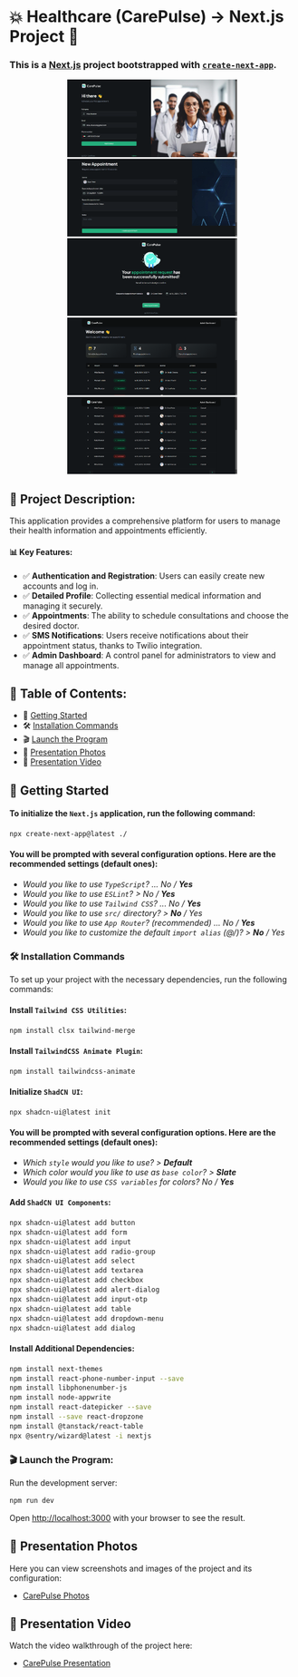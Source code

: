 # 💥 Healthcare (CarePulse) -> Next.js Project 🚀

### This is a [Next.js](https://nextjs.org/) project bootstrapped with [`create-next-app`](https://github.com/vercel/next.js/tree/canary/packages/create-next-app).

<p align="center">
  <img src="https://raw.githubusercontent.com/Radu1409/Healthcare/main/public/media/Healthcare_5.png" alt="Photo 1" width="300"/>
  <img src="https://raw.githubusercontent.com/Radu1409/Healthcare/main/public/media/Healthcare_10.png" alt="Photo 2" width="300"/>
  <img src="https://raw.githubusercontent.com/Radu1409/Healthcare/main/public/media/Healthcare_11.png" alt="Photo 3" width="300"/>
  <img src="https://raw.githubusercontent.com/Radu1409/Healthcare/main/public/media/Healthcare_17.png" alt="Photo 3" width="300"/>
  <img src="https://raw.githubusercontent.com/Radu1409/Healthcare/main/public/media/Healthcare_18.png" alt="Photo 4" width="300"/>
</p>

## 📝 Project Description:
This application provides a comprehensive platform for users to manage their health information and appointments efficiently.

#### 📊 Key Features:

- ✅ **Authentication and Registration**: Users can easily create new accounts and log in.
- ✅ **Detailed Profile**: Collecting essential medical information and managing it securely.
- ✅ **Appointments**: The ability to schedule consultations and choose the desired doctor.
- ✅ **SMS Notifications**: Users receive notifications about their appointment status, thanks to Twilio integration.
- ✅ **Admin Dashboard**: A control panel for administrators to view and manage all appointments.

## 📑 Table of Contents:
- 🌟 [Getting Started](#getting-started)
- 🛠️ [Installation Commands](#installation-commands)
- 🎬 [Launch the Program](#launch-the-program)
- 📸 [Presentation Photos](#presentation-photos)
- 🎥 [Presentation Video](#presentation-video)

## 🌟 Getting Started

#### To initialize the `Next.js` application, run the following command:
```bash
npx create-next-app@latest ./
```
#### You will be prompted with several configuration options. Here are the recommended settings (default ones):

- *Would you like to use `TypeScript`? ... No / **Yes***
- *Would you like to use `ESLint`? > No / **Yes***
- *Would you like to use `Tailwind CSS`? ... No / **Yes***
- *Would you like to use `src/` directory? > **No** / Yes*
- *Would you like to use `App Router`? (recommended) ... No / **Yes***
- *Would you like to customize the default `import alias` (@/)? > **No** / Yes*

### 🛠️ Installation Commands
To set up your project with the necessary dependencies, run the following commands:
#### Install `Tailwind CSS Utilities`:
```bash
npm install clsx tailwind-merge
```
#### Install `TailwindCSS Animate Plugin`:
```bash
npm install tailwindcss-animate
```
#### Initialize `ShadCN UI`:
```bash
npx shadcn-ui@latest init
```
#### You will be prompted with several configuration options. Here are the recommended settings (default ones):

- *Which `style` would you like to use? > **Default***
- *Which color would you like to use as `base color`? > **Slate***
- *Would you like to use `CSS variables` for colors? No / **Yes***

#### Add `ShadCN UI Components`:
```bash
npx shadcn-ui@latest add button
npx shadcn-ui@latest add form
npx shadcn-ui@latest add input
npx shadcn-ui@latest add radio-group
npx shadcn-ui@latest add select
npx shadcn-ui@latest add textarea
npx shadcn-ui@latest add checkbox
npx shadcn-ui@latest add alert-dialog
npx shadcn-ui@latest add input-otp
npx shadcn-ui@latest add table
npx shadcn-ui@latest add dropdown-menu
npx shadcn-ui@latest add dialog
```

#### Install Additional Dependencies:
```bash
npm install next-themes
npm install react-phone-number-input --save
npm install libphonenumber-js
npm install node-appwrite
npm install react-datepicker --save
npm install --save react-dropzone
npm install @tanstack/react-table
npx @sentry/wizard@latest -i nextjs
```
### 🎬 Launch the Program:
Run the development server:
```bash
npm run dev
```
Open [http://localhost:3000](http://localhost:3000) with your browser to see the result.

## 📸 Presentation Photos

Here you can view screenshots and images of the project and its configuration:
- [CarePulse Photos](https://www.flickr.com/photos/201093230@N03/albums/72177720319000028/) 

## 🎥 Presentation Video

Watch the video walkthrough of the project here:
- [CarePulse Presentation](https://www.flickr.com/photos/201093230@N03/53871452999/in/album-72177720319007359/) 
  
